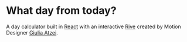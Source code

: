 # What day from today?

A day calculator built in [React](https://react.dev/) with an interactive [Rive](https://rive.app/) created by Motion Designer [Giulia Atzei](https://www.linkedin.com/in/giulia-atzei-5943a5b9/).
